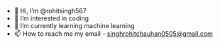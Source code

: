 - 👋 Hi, I’m @rohitsingh567
- 👀 I’m interested in coding
- 🌱 I’m currently learning machine learning
- 📫 How to reach me my email - singhrohitchauhan0505@gmail.com

<!---
rohitsingh567/rohitsingh567 is a ✨ special ✨ repository because its `README.md` (this file) appears on your GitHub profile.
You can click the Preview link to take a look at your changes.
--->
